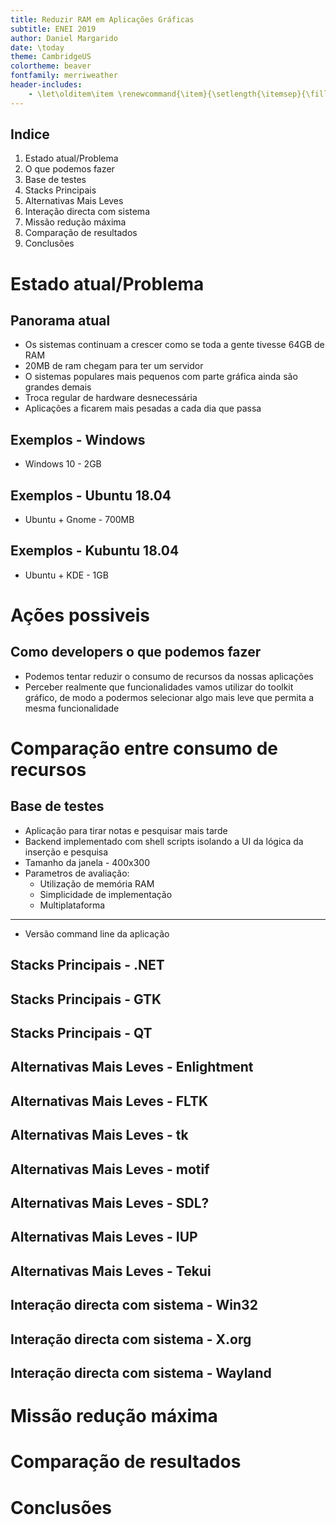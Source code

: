 ```yaml
---
title: Reduzir RAM em Aplicações Gráficas
subtitle: ENEI 2019
author: Daniel Margarido
date: \today
theme: CambridgeUS
colortheme: beaver
fontfamily: merriweather
header-includes:
    - \let\olditem\item \renewcommand{\item}{\setlength{\itemsep}{\fill}\olditem}
---
```


## Indice

1. Estado atual/Problema
2. O que podemos fazer
3. Base de testes
4. Stacks Principais
5. Alternativas Mais Leves
6. Interação directa com sistema
7. Missão redução máxima
8. Comparação de resultados
9. Conclusões


# Estado atual/Problema

## Panorama atual 

* Os sistemas continuam a crescer como se toda a gente tivesse 64GB de RAM
* 20MB de ram chegam para ter um servidor
* O sistemas populares mais pequenos com parte gráfica ainda são grandes demais
* Troca regular de hardware desnecessária
* Aplicações a ficarem mais pesadas a cada dia que passa

## Exemplos - Windows

* Windows 10 - 2GB
 
## Exemplos - Ubuntu 18.04

* Ubuntu + Gnome - 700MB

## Exemplos - Kubuntu 18.04

* Ubuntu + KDE - 1GB


# Ações possiveis
## Como developers o que podemos fazer

* Podemos tentar reduzir o consumo de recursos da nossas aplicações
* Perceber realmente que funcionalidades vamos utilizar do toolkit gráfico, de modo a podermos selecionar algo mais leve que permita a mesma funcionalidade


# Comparação entre consumo de recursos

## Base de testes

* Aplicação para tirar notas e pesquisar mais tarde
* Backend implementado com shell scripts isolando a UI da lógica da inserção e pesquisa
* Tamanho da janela - 400x300
* Parametros de avaliação:
    + Utilização de memória RAM
    + Simplicidade de implementação
    + Multiplataforma

---

* Versão command line da aplicação

## Stacks Principais - .NET
## Stacks Principais - GTK
## Stacks Principais - QT

## Alternativas Mais Leves - Enlightment
## Alternativas Mais Leves - FLTK
## Alternativas Mais Leves - tk
## Alternativas Mais Leves - motif
## Alternativas Mais Leves - SDL?
## Alternativas Mais Leves - IUP
## Alternativas Mais Leves - Tekui

## Interação directa com sistema - Win32
## Interação directa com sistema - X.org
## Interação directa com sistema - Wayland


# Missão redução máxima

# Comparação de resultados

# Conclusões